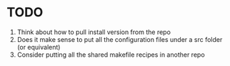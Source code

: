 # TODO

1. Think about how to pull install version from the repo
2. Does it make sense to put all the configuration files under a src folder (or equivalent)
3. Consider putting all the shared makefile recipes in another repo
